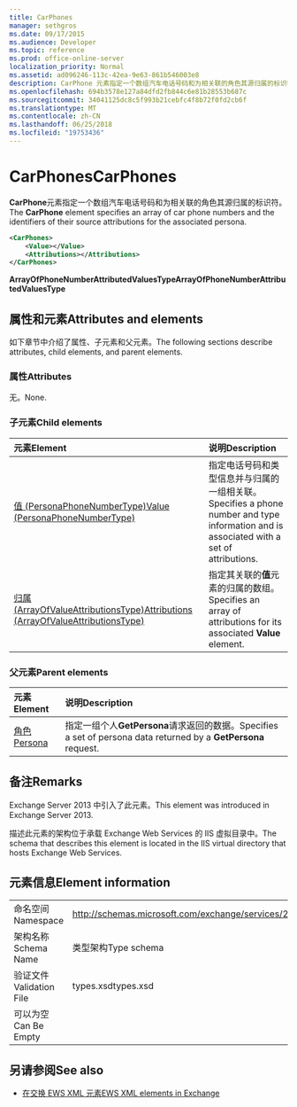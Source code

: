 ```yaml
---
title: CarPhones
manager: sethgros
ms.date: 09/17/2015
ms.audience: Developer
ms.topic: reference
ms.prod: office-online-server
localization_priority: Normal
ms.assetid: ad096246-113c-42ea-9e63-861b546003e8
description: CarPhone 元素指定一个数组汽车电话号码和为相关联的角色其源归属的标识符。
ms.openlocfilehash: 694b3578e127a84dfd2fb844c6e81b28553b687c
ms.sourcegitcommit: 34041125dc8c5f993b21cebfc4f8b72f0fd2cb6f
ms.translationtype: MT
ms.contentlocale: zh-CN
ms.lasthandoff: 06/25/2018
ms.locfileid: "19753436"
---
```

# <a name="carphones"></a><span data-ttu-id="74cf7-103">CarPhones</span><span class="sxs-lookup"><span data-stu-id="74cf7-103">CarPhones</span></span>

<span data-ttu-id="74cf7-104">**CarPhone**元素指定一个数组汽车电话号码和为相关联的角色其源归属的标识符。</span><span class="sxs-lookup"><span data-stu-id="74cf7-104">The **CarPhone** element specifies an array of car phone numbers and the identifiers of their source attributions for the associated persona.</span></span> 
  
```XML
<CarPhones>
    <Value></Value>
    <Attributions></Attributions>
</CarPhones>
```

 <span data-ttu-id="74cf7-105">**ArrayOfPhoneNumberAttributedValuesType**</span><span class="sxs-lookup"><span data-stu-id="74cf7-105">**ArrayOfPhoneNumberAttributedValuesType**</span></span>
## <a name="attributes-and-elements"></a><span data-ttu-id="74cf7-106">属性和元素</span><span class="sxs-lookup"><span data-stu-id="74cf7-106">Attributes and elements</span></span>

<span data-ttu-id="74cf7-107">如下章节中介绍了属性、子元素和父元素。</span><span class="sxs-lookup"><span data-stu-id="74cf7-107">The following sections describe attributes, child elements, and parent elements.</span></span>
  
### <a name="attributes"></a><span data-ttu-id="74cf7-108">属性</span><span class="sxs-lookup"><span data-stu-id="74cf7-108">Attributes</span></span>

<span data-ttu-id="74cf7-109">无。</span><span class="sxs-lookup"><span data-stu-id="74cf7-109">None.</span></span>
  
### <a name="child-elements"></a><span data-ttu-id="74cf7-110">子元素</span><span class="sxs-lookup"><span data-stu-id="74cf7-110">Child elements</span></span>

|<span data-ttu-id="74cf7-111">**元素**</span><span class="sxs-lookup"><span data-stu-id="74cf7-111">**Element**</span></span>|<span data-ttu-id="74cf7-112">**说明**</span><span class="sxs-lookup"><span data-stu-id="74cf7-112">**Description**</span></span>|
|:-----|:-----|
|[<span data-ttu-id="74cf7-113">值 (PersonaPhoneNumberType)</span><span class="sxs-lookup"><span data-stu-id="74cf7-113">Value (PersonaPhoneNumberType)</span></span>](value-personaphonenumbertype.md) <br/> |<span data-ttu-id="74cf7-114">指定电话号码和类型信息并与归属的一组相关联。</span><span class="sxs-lookup"><span data-stu-id="74cf7-114">Specifies a phone number and type information and is associated with a set of attributions.</span></span>  <br/> |
|[<span data-ttu-id="74cf7-115">归属 (ArrayOfValueAttributionsType)</span><span class="sxs-lookup"><span data-stu-id="74cf7-115">Attributions (ArrayOfValueAttributionsType)</span></span>](attributions-arrayofvalueattributionstype.md) <br/> |<span data-ttu-id="74cf7-116">指定其关联的**值**元素的归属的数组。</span><span class="sxs-lookup"><span data-stu-id="74cf7-116">Specifies an array of attributions for its associated **Value** element.</span></span>  <br/> |
   
### <a name="parent-elements"></a><span data-ttu-id="74cf7-117">父元素</span><span class="sxs-lookup"><span data-stu-id="74cf7-117">Parent elements</span></span>

|<span data-ttu-id="74cf7-118">**元素**</span><span class="sxs-lookup"><span data-stu-id="74cf7-118">**Element**</span></span>|<span data-ttu-id="74cf7-119">**说明**</span><span class="sxs-lookup"><span data-stu-id="74cf7-119">**Description**</span></span>|
|:-----|:-----|
|[<span data-ttu-id="74cf7-120">角色</span><span class="sxs-lookup"><span data-stu-id="74cf7-120">Persona</span></span>](persona.md) <br/> |<span data-ttu-id="74cf7-121">指定一组个人**GetPersona**请求返回的数据。</span><span class="sxs-lookup"><span data-stu-id="74cf7-121">Specifies a set of persona data returned by a **GetPersona** request.</span></span>  <br/> |
   
## <a name="remarks"></a><span data-ttu-id="74cf7-122">备注</span><span class="sxs-lookup"><span data-stu-id="74cf7-122">Remarks</span></span>

<span data-ttu-id="74cf7-123">Exchange Server 2013 中引入了此元素。</span><span class="sxs-lookup"><span data-stu-id="74cf7-123">This element was introduced in Exchange Server 2013.</span></span>
  
<span data-ttu-id="74cf7-124">描述此元素的架构位于承载 Exchange Web Services 的 IIS 虚拟目录中。</span><span class="sxs-lookup"><span data-stu-id="74cf7-124">The schema that describes this element is located in the IIS virtual directory that hosts Exchange Web Services.</span></span>
  
## <a name="element-information"></a><span data-ttu-id="74cf7-125">元素信息</span><span class="sxs-lookup"><span data-stu-id="74cf7-125">Element information</span></span>

|||
|:-----|:-----|
|<span data-ttu-id="74cf7-126">命名空间</span><span class="sxs-lookup"><span data-stu-id="74cf7-126">Namespace</span></span>  <br/> |http://schemas.microsoft.com/exchange/services/2006/types  <br/> |
|<span data-ttu-id="74cf7-127">架构名称</span><span class="sxs-lookup"><span data-stu-id="74cf7-127">Schema Name</span></span>  <br/> |<span data-ttu-id="74cf7-128">类型架构</span><span class="sxs-lookup"><span data-stu-id="74cf7-128">Type schema</span></span>  <br/> |
|<span data-ttu-id="74cf7-129">验证文件</span><span class="sxs-lookup"><span data-stu-id="74cf7-129">Validation File</span></span>  <br/> |<span data-ttu-id="74cf7-130">types.xsd</span><span class="sxs-lookup"><span data-stu-id="74cf7-130">types.xsd</span></span>  <br/> |
|<span data-ttu-id="74cf7-131">可以为空</span><span class="sxs-lookup"><span data-stu-id="74cf7-131">Can Be Empty</span></span>  <br/> ||
   
## <a name="see-also"></a><span data-ttu-id="74cf7-132">另请参阅</span><span class="sxs-lookup"><span data-stu-id="74cf7-132">See also</span></span>



- [<span data-ttu-id="74cf7-133">在交换 EWS XML 元素</span><span class="sxs-lookup"><span data-stu-id="74cf7-133">EWS XML elements in Exchange</span></span>](ews-xml-elements-in-exchange.md)

